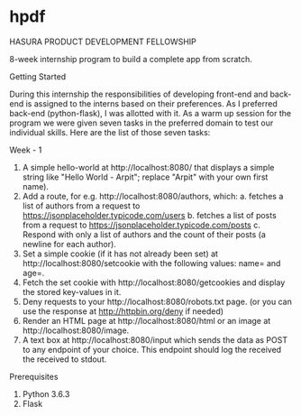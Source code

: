 # hpdf
HASURA PRODUCT DEVELOPMENT FELLOWSHIP

8-week internship program to build a complete app from scratch.

Getting Started

During this internship the responsibilities of developing front-end and back-end is assigned to the interns based on their preferences. As I preferred back-end (python-flask), I was allotted with it. As a warm up session for the program we were given seven tasks in the preferred domain to test our individual skills. Here are the list of those seven tasks:

Week - 1
1.  A simple hello-world at http://localhost:8080/ that displays a simple string like "Hello World - Arpit"; replace "Arpit" with your own first name).
2.	Add a route, for e.g. http://localhost:8080/authors, which:
a.	fetches a list of authors from a request to https://jsonplaceholder.typicode.com/users
b.	fetches a list of posts from a request to https://jsonplaceholder.typicode.com/posts
c.	Respond with only a list of authors and the count of their posts (a newline for each author).
3.	Set a simple cookie (if it has not already been set) at http://localhost:8080/setcookie with the following values: name=<your-first-name> and age=<your-age>.
4.	Fetch the set cookie with http://localhost:8080/getcookies and display the stored key-values in it.
5.	Deny requests to your http://localhost:8080/robots.txt page. (or you can use the response at http://httpbin.org/deny if needed)
6.	Render an HTML page at http://localhost:8080/html or an image at http://localhost:8080/image.
7.	A text box at http://localhost:8080/input which sends the data as POST to any endpoint of your choice. This endpoint should log the received the received to stdout. 

Prerequisites
1. Python 3.6.3
2. Flask
